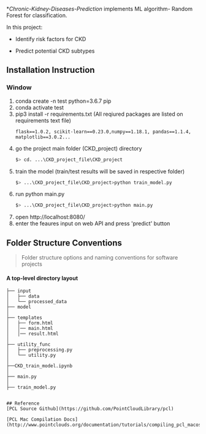 

**Chronic-Kidney-Diseases-Prediction* implements ML algorithm- Random Forest for classification. 

In this project:

- Identify risk factors for CKD 

- Predict potential CKD subtypes


## Installation Instruction

### Window 
1. conda create -n test python=3.6.7 pip
2. conda activate test
3. pip3 install -r requirements.txt (All reqiured packages are listed on requirements text file)
	```scikit-learn==0.23.0
	flask==1.0.2, scikit-learn==0.23.0,numpy==1.18.1, pandas==1.1.4, matplotlib==3.0.2...

4. go the project main folder (CKD_project) directory 
	```bash
	$> cd. ...\CKD_project_file\CKD_project
	```
5. train the model (train/test results will be saved in respective folder) 
	```bash
	$> ...\CKD_project_file\CKD_project>python train_model.py
	```
6. run python main.py 
	```bash
	$> ...\CKD_project_file\CKD_project>python main.py
	```
7. open  http://localhost:8080/
8. enter the feaures input on web API and press 'predict' button 

	
 ## Folder Structure Conventions

> Folder structure options and naming conventions for software projects

#### A top-level directory layout

```
├── input
│   ├── data
│   └── processed_data
├── model
│
├── templates
│   ├── form.html
│   │── main.html
│   │── result.html
│
├── utility_func
│   ├── preprocessing.py
│   └── utility.py
│
├──CKD_train_model.ipynb
│
├── main.py
│
├── train_model.py
    
 
## Reference
[PCL Source Github](https://github.com/PointCloudLibrary/pcl)

[PCL Mac Compilation Docs](http://www.pointclouds.org/documentation/tutorials/compiling_pcl_macosx.php)
